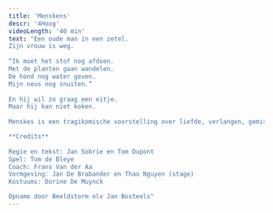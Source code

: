 ```yaml
---
title: 'Menskens'
descr: '4Hoog'
videoLength: '40 min'
text: "Een oude man in een zetel.  
Zijn vrouw is weg.  
  
“Ik moet het stof nog afdoen.  
Met de planten gaan wandelen.  
De hond nog water geven.  
Mijn neus nog snuiten.”  
  
En hij wil zo graag een eitje.  
Maar hij kan niet koken.  
  
Menskes is een tragikomische voorstelling over liefde, verlangen, gemis en alleen zijn. Op een speelse manier wordt zowel groot als klein meegesleurd in dit ontroerend verhaal. Jan Sobrie (Antigone, BRONKS, KOPERGIETERY) en Tom Dupont (BRONKS, Antigone) legden apart en samen reeds een heel parcours af in het kindertheater. Ze maken met Tom de Bleye voor het eerst een kleutervoorstelling.

**Credits**  
  
Regie en tekst: Jan Sobrie en Tom Dupont  
Spel: Tom de Bleye  
Coach: Frans Van der Aa  
Vormgeving: Jan De Brabander en Thao Nguyen (stage)  
Kostuums: Dorine De Muynck

Opname door Beeldstorm olv Jan Bosteels"
---
```

